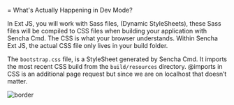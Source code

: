 = What's Actually Happening in Dev Mode?

In Ext JS, you will work with Sass files, (Dynamic StyleSheets), these Sass files will be compiled to CSS files
when building your application with Sencha Cmd. 
The CSS is what your browser understands. Within Sencha Ext JS, the actual CSS file only lives in your build folder.

The `bootstrap.css` file, is a StyleSheet generated by Sencha Cmd.
It imports the most recent CSS build from the `build/resources` directory. 
@imports in CSS is an additional page request but since we are on localhost that doesn’t matter.

![](resources/images/production_dev.png "border")